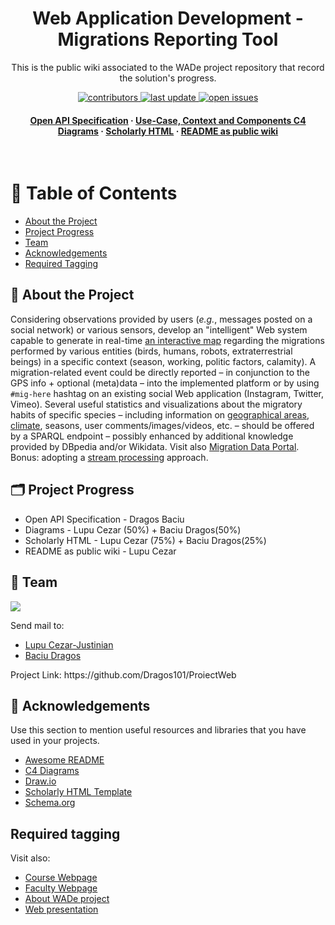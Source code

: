 <div align="center">
  <h1>Web Application Development - Migrations Reporting Tool</h1> 
  
  <p>
    This is the public wiki associated to the WADe project repository that record the solution's progress. 
  </p>
  
  
<!-- Badges -->
<p>
  <a href="https://github.com/Dragos101/ProiectWeb/graphs/contributors">
    <img src="https://img.shields.io/github/contributors/Dragos101/ProiectWeb" alt="contributors" />
  </a>
  <a href="">
    <img src="https://img.shields.io/github/last-commit/Dragos101/ProiectWeb" alt="last update" />
  </a>
  <a href="https://github.com/Dragos101/ProiectWeb/issues/">
    <img src="https://img.shields.io/github/issues/Dragos101/ProiectWeb" alt="open issues" />
</p>
   
<h4>
    <a href="https://app.swaggerhub.com/apis/DragosBaciu/MIR-Template/1.0.0#/Migrations/get_migration__userId_">Open API Specification</a
  <span> · </span>
    <a href="https://github.com/Dragos101/ProiectWeb/tree/main/Documentation/Diagrams">Use-Case, Context and Components C4 Diagrams</a>
  <span> · </span>
    <a href="https://htmlpreview.github.io/?https://github.com/Dragos101/ProiectWeb/blob/main/Documentation/Scholarly/index.html">Scholarly HTML</a>
  <span> · </span>
    <a href="https://github.com/Dragos101/ProiectWeb/blob/main/README.md">README as public wiki</a>
  </h4>
</div>

<br />

<!-- Table of Contents -->
# :notebook_with_decorative_cover: Table of Contents

- [About the Project](#star2-about-the-project)
- [Project Progress](#card_index_dividers-project-progress)
- [Team](#handshake-team)
- [Acknowledgements](#gem-acknowledgements)
- [Required Tagging](#required-tagging)

  

<!-- About the Project -->
## :star2: About the Project 

Considering observations provided by users (<em>e.g.</em>, messages posted on a social network) or various sensors, develop an "intelligent"
Web system capable to generate in real-time <a href="https://wiki.openstreetmap.org/wiki/Develop" title="Details">an interactive map</a> regarding the migrations performed by various entities (birds, humans, robots, extraterrestrial beings) in a specific context (season, working, politic factors, calamity). A migration-related event could be directly reported – in conjunction to the GPS info + optional (meta)data – into the implemented platform or by using <code>#mig-here</code> hashtag on an existing social Web application (Instagram, Twitter, Vimeo). Several useful statistics and visualizations about the migratory habits of specific species – including information on <a href="http://www.geonames.org/ontology/documentation.html" title="Details about GeoNames">geographical areas</a>, <a href="https://github.com/caesar0301/awesome-public-datasets#climate-weather" title="Climate/Weather data sources">climate</a>, seasons, user comments/images/videos, etc. – should be offered by a SPARQL endpoint – possibly enhanced by additional knowledge provided by DBpedia and/or Wikidata. Visit also <a href="https://www.migrationdataportal.org/" title="Migration Data Portal">Migration Data Portal</a>. Bonus: adopting a <a href="https://manuzhang.github.io/awesome-streaming/" title="Resources of interest">stream processing</a> approach.</p>

## :card_index_dividers: Project Progress

<ul>
  <li>Open API Specification - Dragos Baciu</li>
  <li>Diagrams - Lupu Cezar (50%) + Baciu Dragos(50%)</li>
  <li>Scholarly HTML - Lupu Cezar (75%) + Baciu Dragos(25%)</li>
  <li>README as public wiki - Lupu Cezar</li>
</ul>

## :handshake: Team

<a href="https://github.com/Dragos101/ProiectWeb/graphs/contributors">
  <img src="https://contrib.rocks/image?repo=Dragos101/ProiectWeb" />
</a>

Send mail to:
<ul>
 <li>
   <a href="mailto:cezarlupu2012@gmail.com">Lupu Cezar-Justinian</a>
 </li>
 <li>
   <a href="mailto:baciu.dragos17@gmail.com">Baciu Dragos</a>
 </li>
</ul>
Project Link: https://github.com/Dragos101/ProiectWeb


<!-- Acknowledgments -->
## :gem: Acknowledgements

Use this section to mention useful resources and libraries that you have used in your projects.

 - [Awesome README](https://github.com/Louis3797/awesome-readme-template/)
 - [C4 Diagrams](https://c4model.com/)
 - [Draw.io](https://www.drawio.com/)
 - [Scholarly HTML Template](https://w3c.github.io/scholarly-html/)
 - [Schema.org](https://schema.org/)

## Required tagging

Visit also:
 - <wade> <a href="https://profs.info.uaic.ro/~busaco/teach/courses/wade/" title="WADe">Course Webpage</a></wade>
 - <infoiasi><a href="https://www.info.uaic.ro/" title="FII">Faculty Webpage</a></infoiasi>
 - <project><a href="https://profs.info.uaic.ro/~busaco/teach/courses/wade/web-projects.html" title="WADe projects">About WADe project</a></project>
 - <web><a href="https://profs.info.uaic.ro/~busaco/teach/courses/wade/web-film.html" title="Web presentation">Web presentation</a></web>

<!-- Or, maybe, this is a better practice - 
<ul>
  <li class="wade">
    <a href="https://profs.info.uaic.ro/~busaco/teach/courses/wade/" title="WADe">Course Webpage</a>
  </li>
  <li class="infoiasi">
    <a href="https://www.info.uaic.ro/" title="FII">Faculty Webpage</a>
  </li>
  <li class="project">
    <a href="https://profs.info.uaic.ro/~busaco/teach/courses/wade/web-projects.html" title="WADe projects">About WADe project</a>
  </li>
  <li class="web">
    <a href="https://profs.info.uaic.ro/~busaco/teach/courses/wade/web-film.html" title="Web presentation">Web presentation</a>
  </li>
</ul>
-->

<!-- Or in this way

  <meta name="keywords" content="project, infoiasi, wade, web">
  
    <section id="project">
      <h2>Project</h2>
    </section>

-->
